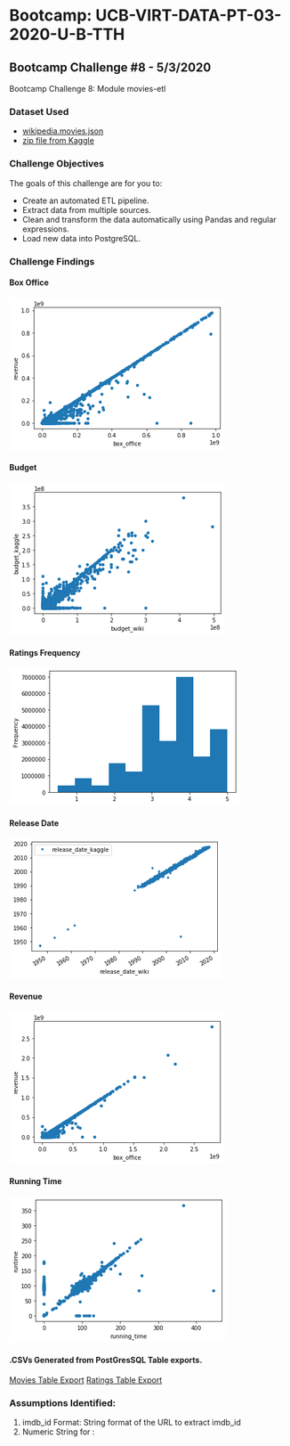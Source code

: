 # Bootcamp: UCB-VIRT-DATA-PT-03-2020-U-B-TTH
## Bootcamp Challenge #8 - 5/3/2020
Bootcamp Challenge 8: Module movies-etl

### Dataset Used
- [wikipedia.movies.json](https://courses.bootcampspot.com/courses/140/files/37183/download?wrap=1)
- [zip file from Kaggle](https://www.kaggle.com/rounakbanik/the-movies-dataset/download)

### Challenge Objectives
The goals of this challenge are for you to:
- Create an automated ETL pipeline.
- Extract data from multiple sources.
- Clean and transform the data automatically using Pandas and regular expressions.
- Load new data into PostgreSQL.

### Challenge Findings
#### Box Office
![Box Office](./analysis/box_office.png)
#### Budget
![Budget](./analysis/budget_wiki_kaggle.png)
#### Ratings Frequency
![Ratings](./analysis/ratings_frequency.png)
#### Release Date
![Release Date](./analysis/release_date.png)
#### Revenue
![Revenue](./analysis/revenue.png)
#### Running Time
![Running Time](./analysis/running_time.png)

#### .CSVs Generated from PostGresSQL Table exports.
[Movies Table Export](./db/movies_dump.csv)
[Ratings Table Export](./db/ratings_dump.csv)
</br>

### Assumptions Identified:
1. imdb_id Format: String format of the URL to extract imdb_id
2. Numeric String for :
#### 
